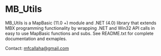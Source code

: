 MB_Utils
=======

MB_Utils is a MapBasic (11.0 +) module and .NET (4.0) library that extends MBX programming functionality by wrapping .NET and Win32 API calls in easy to use MapBasic functions and subs. See README.txt for complete documentation and exmaples.


Contact:
mfcallaha@gmail.com
